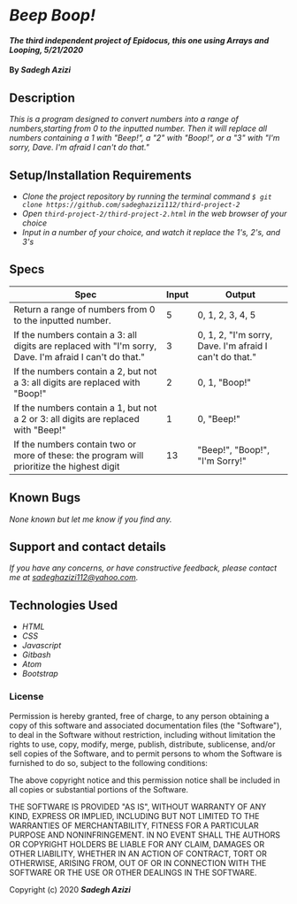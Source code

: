 # _Beep Boop!_

#### _The third independent project of Epidocus, this one using Arrays and Looping, 5/21/2020_

#### By _**Sadegh Azizi**_

## Description

_This is a program designed to convert numbers into a range of numbers,starting from 0 to the inputted number. Then it will replace all numbers containing a 1 with "Beep!", a "2" with "Boop!", or a "3" with "I'm sorry, Dave. I'm afraid I can't do that."_

## Setup/Installation Requirements

* _Clone the project repository by running the terminal command  `$ git clone https://github.com/sadeghazizi112/third-project-2`_
* _Open `third-project-2/third-project-2.html` in the web browser of your choice_
* _Input in a number of your choice, and watch it replace the 1's, 2's, and 3's_

## Specs
|Spec|Input|Output|
|-|-|-|
|Return a range of numbers from 0 to the inputted number.| 5 | 0,  1, 2, 3, 4, 5|
|If the numbers contain a 3: all digits are replaced with "I'm sorry, Dave. I'm afraid I can't do that."|3|0, 1, 2, "I'm sorry, Dave. I'm afraid I can't do that."|
|If the numbers contain a 2, but not a 3: all digits are replaced with "Boop!"|2|0, 1, "Boop!"|
|If the numbers contain a 1, but not a 2 or 3: all digits are replaced with "Beep!"| 1 | 0, "Beep!"|
|If the numbers contain two or more of these: the program will prioritize the highest digit| 13 | "Beep!", "Boop!", "I'm Sorry!"|


## Known Bugs

_None known but let me know if you find any._

## Support and contact details

_If you have any concerns, or have constructive feedback, please contact me at sadeghazizi112@yahoo.com._

## Technologies Used

* _HTML_
* _CSS_
* _Javascript_
* _Gitbash_
* _Atom_
* _Bootstrap_

### License

Permission is hereby granted, free of charge, to any person obtaining a copy of this software and associated documentation files (the "Software"), to deal in the Software without restriction, including without limitation the rights to use, copy, modify, merge, publish, distribute, sublicense, and/or sell copies of the Software, and to permit persons to whom the Software is furnished to do so, subject to the following conditions:

The above copyright notice and this permission notice shall be included in all copies or substantial portions of the Software.

THE SOFTWARE IS PROVIDED "AS IS", WITHOUT WARRANTY OF ANY KIND, EXPRESS OR IMPLIED, INCLUDING BUT NOT LIMITED TO THE WARRANTIES OF MERCHANTABILITY, FITNESS FOR A PARTICULAR PURPOSE AND NONINFRINGEMENT. IN NO EVENT SHALL THE AUTHORS OR COPYRIGHT HOLDERS BE LIABLE FOR ANY CLAIM, DAMAGES OR OTHER LIABILITY, WHETHER IN AN ACTION OF CONTRACT, TORT OR OTHERWISE, ARISING FROM, OUT OF OR IN CONNECTION WITH THE SOFTWARE OR THE USE OR OTHER DEALINGS IN THE SOFTWARE.

Copyright (c) 2020 **_Sadegh Azizi_**
